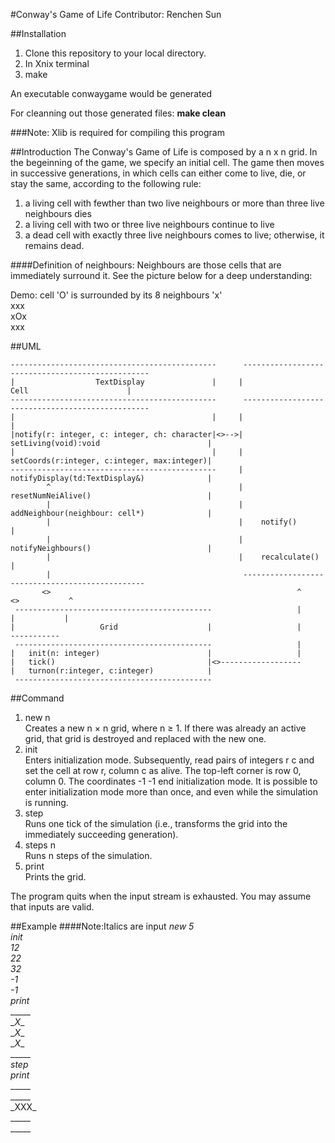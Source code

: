 #Conway's Game of Life
Contributor: Renchen Sun

##Installation
1. Clone this repository to your local directory. 
2. In Xnix terminal
3. make

An executable conwaygame would be generated

For cleanning out those generated files:
**make clean**

###Note: Xlib is required for compiling this program

##Introduction
The Conway's Game of Life is composed by a n x n grid. In the begeinning of the game, we specify an initial cell. The game then moves in successive generations, in which cells can either come to live, die, or stay the same, according to the following rule:
1. a living cell with fewther than two live neighbours or more than three live neighbours dies
2. a living cell with two or three live neighbours continue to live
3. a dead cell with exactly three live neighbours comes to live; otherwise, it remains dead.

####Definition of neighbours: Neighbours are those cells that are immediately surround it. See the picture below for a deep understanding:

Demo: cell 'O' is surrounded by its 8 neighbours 'x'   
xxx     
xOx     
xxx      

##UML																											
																													
	----------------------------------------------      -------------------------------------------------			
    |  		           TextDisplay               |     |					  Cell 						|			
	----------------------------------------------		-------------------------------------------------			
	|					     					 |	   |					                            |
	|notify(r: integer, c: integer, ch: character|<>-->|	setLiving(void):void                        |
	|				                             |     |	setCoords(r:integer, c:integer, max:integer)|
	----------------------------------------------	   |	notifyDisplay(td:TextDisplay&)              |
			^										   |	resetNumNeiAlive()                          |
			|										   |	addNeighbour(neighbour: cell*)              |
			|										   |	notify()                                    |
			|										   |	notifyNeighbours()                          |
			|										   |	recalculate()                               |
		    |										    ------------------------------------------------	
		   <>														^            <>           ^
	 --------------------------------------------					|	          |           |
	|					Grid					|					|              -----------
	 --------------------------------------------					|
	|	init(n: integer)						|					|
	|	tick()									|<>------------------
	|	turnon(r:integer, c:integer)			|
	 --------------------------------------------
	 
	 
##Command
1. new n       
Creates a new n × n grid, where n ≥ 1. If there was already an active grid, that grid is destroyed and replaced with the new one.
2. init      
Enters initialization mode. Subsequently, read pairs of integers r c and set the cell at row r, column c as alive. The top-left corner is row 0, column 0. The coordinates -1 -1 end initialization mode. It is possible to enter initialization mode more than once, and even while the simulation is running.
3. step      
Runs one tick of the simulation (i.e., transforms the grid into the immediately succeeding generation).
4. steps n      
Runs n steps of the simulation.
5. print      
Prints the grid.	 

The program quits when the input stream is exhausted. You may assume that inputs are valid.


##Example
####Note:Italics are input
*new 5*      
*init*      
*12*     
*22*     
*32*      
*-1*      
*-1*      
*print*       
\_____      
\__X__      
\__X__     
\__X__      
\_____       
*step*       
*print*       
\_____       
\_____      
\_XXX_       
\_____       
\_____     
